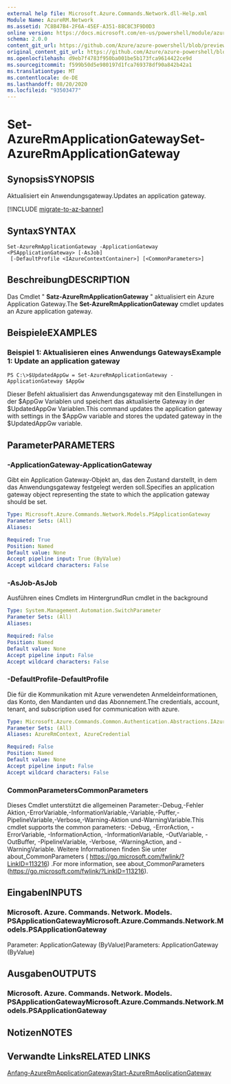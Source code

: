 ```yaml
---
external help file: Microsoft.Azure.Commands.Network.dll-Help.xml
Module Name: AzureRM.Network
ms.assetid: 7C8B47B4-2F6A-45EF-A351-88C8C3F9D0D3
online version: https://docs.microsoft.com/en-us/powershell/module/azurerm.network/set-azurermapplicationgateway
schema: 2.0.0
content_git_url: https://github.com/Azure/azure-powershell/blob/preview/src/ResourceManager/Network/Commands.Network/help/Set-AzureRmApplicationGateway.md
original_content_git_url: https://github.com/Azure/azure-powershell/blob/preview/src/ResourceManager/Network/Commands.Network/help/Set-AzureRmApplicationGateway.md
ms.openlocfilehash: d9eb7f4783f950ba001be5b173fca9614422ce9d
ms.sourcegitcommit: f599b50d5e980197d1fca769378df90a842b42a1
ms.translationtype: MT
ms.contentlocale: de-DE
ms.lasthandoff: 08/20/2020
ms.locfileid: "93503477"
---
```

# <span data-ttu-id="1ae68-101">Set-AzureRmApplicationGateway</span><span class="sxs-lookup"><span data-stu-id="1ae68-101">Set-AzureRmApplicationGateway</span></span>

## <span data-ttu-id="1ae68-102">Synopsis</span><span class="sxs-lookup"><span data-stu-id="1ae68-102">SYNOPSIS</span></span>
<span data-ttu-id="1ae68-103">Aktualisiert ein Anwendungsgateway.</span><span class="sxs-lookup"><span data-stu-id="1ae68-103">Updates an application gateway.</span></span>

[!INCLUDE [migrate-to-az-banner](../../includes/migrate-to-az-banner.md)]

## <span data-ttu-id="1ae68-104">Syntax</span><span class="sxs-lookup"><span data-stu-id="1ae68-104">SYNTAX</span></span>

```
Set-AzureRmApplicationGateway -ApplicationGateway <PSApplicationGateway> [-AsJob]
 [-DefaultProfile <IAzureContextContainer>] [<CommonParameters>]
```

## <span data-ttu-id="1ae68-105">Beschreibung</span><span class="sxs-lookup"><span data-stu-id="1ae68-105">DESCRIPTION</span></span>
<span data-ttu-id="1ae68-106">Das Cmdlet " **Satz-AzureRmApplicationGateway** " aktualisiert ein Azure Application Gateway.</span><span class="sxs-lookup"><span data-stu-id="1ae68-106">The **Set-AzureRmApplicationGateway** cmdlet updates an Azure application gateway.</span></span>

## <span data-ttu-id="1ae68-107">Beispiele</span><span class="sxs-lookup"><span data-stu-id="1ae68-107">EXAMPLES</span></span>

### <span data-ttu-id="1ae68-108">Beispiel 1: Aktualisieren eines Anwendungs Gateways</span><span class="sxs-lookup"><span data-stu-id="1ae68-108">Example 1: Update an application gateway</span></span>
```
PS C:\>$UpdatedAppGw = Set-AzureRmApplicationGateway -ApplicationGateway $AppGw
```

<span data-ttu-id="1ae68-109">Dieser Befehl aktualisiert das Anwendungsgateway mit den Einstellungen in der $AppGw Variablen und speichert das aktualisierte Gateway in der $UpdatedAppGw Variablen.</span><span class="sxs-lookup"><span data-stu-id="1ae68-109">This command updates the application gateway with settings in the $AppGw variable and stores the updated gateway in the $UpdatedAppGw variable.</span></span>

## <span data-ttu-id="1ae68-110">Parameter</span><span class="sxs-lookup"><span data-stu-id="1ae68-110">PARAMETERS</span></span>

### <span data-ttu-id="1ae68-111">-ApplicationGateway</span><span class="sxs-lookup"><span data-stu-id="1ae68-111">-ApplicationGateway</span></span>
<span data-ttu-id="1ae68-112">Gibt ein Application Gateway-Objekt an, das den Zustand darstellt, in dem das Anwendungsgateway festgelegt werden soll.</span><span class="sxs-lookup"><span data-stu-id="1ae68-112">Specifies an application gateway object representing the state to which the application gateway should be set.</span></span>

```yaml
Type: Microsoft.Azure.Commands.Network.Models.PSApplicationGateway
Parameter Sets: (All)
Aliases:

Required: True
Position: Named
Default value: None
Accept pipeline input: True (ByValue)
Accept wildcard characters: False
```

### <span data-ttu-id="1ae68-113">-AsJob</span><span class="sxs-lookup"><span data-stu-id="1ae68-113">-AsJob</span></span>
<span data-ttu-id="1ae68-114">Ausführen eines Cmdlets im Hintergrund</span><span class="sxs-lookup"><span data-stu-id="1ae68-114">Run cmdlet in the background</span></span>

```yaml
Type: System.Management.Automation.SwitchParameter
Parameter Sets: (All)
Aliases:

Required: False
Position: Named
Default value: None
Accept pipeline input: False
Accept wildcard characters: False
```

### <span data-ttu-id="1ae68-115">-DefaultProfile</span><span class="sxs-lookup"><span data-stu-id="1ae68-115">-DefaultProfile</span></span>
<span data-ttu-id="1ae68-116">Die für die Kommunikation mit Azure verwendeten Anmeldeinformationen, das Konto, den Mandanten und das Abonnement.</span><span class="sxs-lookup"><span data-stu-id="1ae68-116">The credentials, account, tenant, and subscription used for communication with azure.</span></span>

```yaml
Type: Microsoft.Azure.Commands.Common.Authentication.Abstractions.IAzureContextContainer
Parameter Sets: (All)
Aliases: AzureRmContext, AzureCredential

Required: False
Position: Named
Default value: None
Accept pipeline input: False
Accept wildcard characters: False
```

### <span data-ttu-id="1ae68-117">CommonParameters</span><span class="sxs-lookup"><span data-stu-id="1ae68-117">CommonParameters</span></span>
<span data-ttu-id="1ae68-118">Dieses Cmdlet unterstützt die allgemeinen Parameter:-Debug,-Fehler Aktion,-ErrorVariable,-InformationVariable,-Variable,-Puffer,-PipelineVariable,-Verbose,-Warning-Aktion und-WarningVariable.</span><span class="sxs-lookup"><span data-stu-id="1ae68-118">This cmdlet supports the common parameters: -Debug, -ErrorAction, -ErrorVariable, -InformationAction, -InformationVariable, -OutVariable, -OutBuffer, -PipelineVariable, -Verbose, -WarningAction, and -WarningVariable.</span></span> <span data-ttu-id="1ae68-119">Weitere Informationen finden Sie unter about_CommonParameters ( https://go.microsoft.com/fwlink/?LinkID=113216) .</span><span class="sxs-lookup"><span data-stu-id="1ae68-119">For more information, see about_CommonParameters (https://go.microsoft.com/fwlink/?LinkID=113216).</span></span>

## <span data-ttu-id="1ae68-120">Eingaben</span><span class="sxs-lookup"><span data-stu-id="1ae68-120">INPUTS</span></span>

### <span data-ttu-id="1ae68-121">Microsoft. Azure. Commands. Network. Models. PSApplicationGateway</span><span class="sxs-lookup"><span data-stu-id="1ae68-121">Microsoft.Azure.Commands.Network.Models.PSApplicationGateway</span></span>
<span data-ttu-id="1ae68-122">Parameter: ApplicationGateway (ByValue)</span><span class="sxs-lookup"><span data-stu-id="1ae68-122">Parameters: ApplicationGateway (ByValue)</span></span>

## <span data-ttu-id="1ae68-123">Ausgaben</span><span class="sxs-lookup"><span data-stu-id="1ae68-123">OUTPUTS</span></span>

### <span data-ttu-id="1ae68-124">Microsoft. Azure. Commands. Network. Models. PSApplicationGateway</span><span class="sxs-lookup"><span data-stu-id="1ae68-124">Microsoft.Azure.Commands.Network.Models.PSApplicationGateway</span></span>

## <span data-ttu-id="1ae68-125">Notizen</span><span class="sxs-lookup"><span data-stu-id="1ae68-125">NOTES</span></span>

## <span data-ttu-id="1ae68-126">Verwandte Links</span><span class="sxs-lookup"><span data-stu-id="1ae68-126">RELATED LINKS</span></span>

[<span data-ttu-id="1ae68-127">Anfang-AzureRmApplicationGateway</span><span class="sxs-lookup"><span data-stu-id="1ae68-127">Start-AzureRmApplicationGateway</span></span>](./Start-AzureRmApplicationGateway.md)


